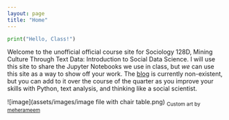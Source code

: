 ```yaml
---
layout: page
title: "Home"
---
```


```python
print("Hello, Class!")
```
Welcome to the unofficial official course site for Sociology 128D, Mining Culture Through Text Data: Introduction to Social Data Science. I will use this site to share the Jupyter Notebooks we use in class, but *we* can use this site as a way to show off your work. The [blog](https://soc128d.github.io/blog/) is currently non-existent, but you can add to it over the course of the quarter as you improve your skills with Python, text analysis, and thinking like a social scientist.

![image](assets/images/image file with chair table.png)
<sub>Custom art by [meherameem](https://www.fiverr.com/meherameem)</sub>
